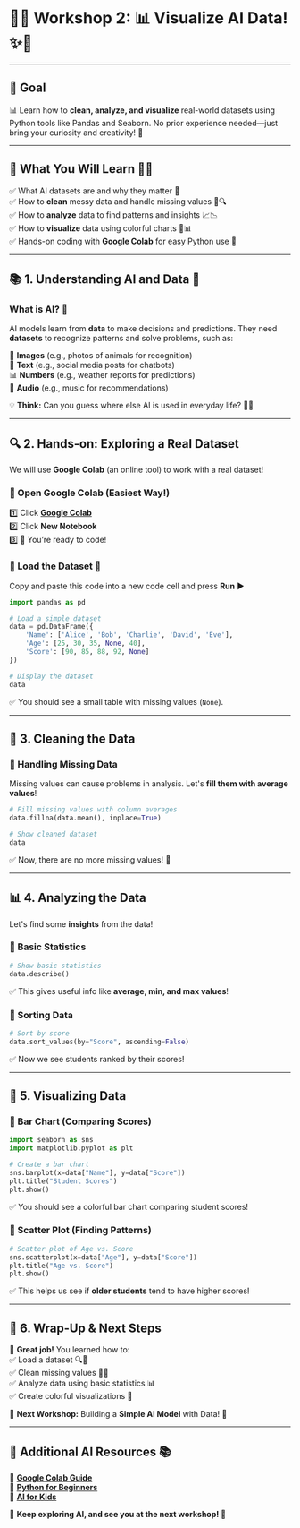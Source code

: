 # 🚀✨ **Workshop 2: 📊 Visualize AI Data!** ✨🚀  

---

## 🎯 **Goal**  
📊 Learn how to **clean, analyze, and visualize** real-world datasets using Python tools like Pandas and Seaborn. No prior experience needed—just bring your curiosity and creativity! 🚀  

---

## 📌 **What You Will Learn** 🧠💡  
✅ What AI datasets are and why they matter 📂  
✅ How to **clean** messy data and handle missing values 🧹🔍  
✅ How to **analyze** data to find patterns and insights 📈📉  
✅ How to **visualize** data using colorful charts 🎨📊  
✅ Hands-on coding with **Google Colab** for easy Python use 🚀  

---

## 📚 **1. Understanding AI and Data** 🤔  

### **What is AI?** 🧠  
AI models learn from **data** to make decisions and predictions. They need **datasets** to recognize patterns and solve problems, such as:  

📸 **Images** (e.g., photos of animals for recognition)  
📜 **Text** (e.g., social media posts for chatbots)  
📊 **Numbers** (e.g., weather reports for predictions)  
🎵 **Audio** (e.g., music for recommendations)  

💡 **Think:** Can you guess where else AI is used in everyday life? 🤔💭  

---

## 🔍 **2. Hands-on: Exploring a Real Dataset**  

We will use **Google Colab** (an online tool) to work with a real dataset!  

### **🚀 Open Google Colab (Easiest Way!)**  
1️⃣ Click **[Google Colab](https://colab.research.google.com/)**  
2️⃣ Click **New Notebook**  
3️⃣ 🎉 You’re ready to code!  

### **🔹 Load the Dataset** 💾  
Copy and paste this code into a new code cell and press **Run** ▶️  

```python
import pandas as pd

# Load a simple dataset
data = pd.DataFrame({
    'Name': ['Alice', 'Bob', 'Charlie', 'David', 'Eve'],
    'Age': [25, 30, 35, None, 40],
    'Score': [90, 85, 88, 92, None]
})

# Display the dataset
data
```
✅ You should see a small table with missing values (`None`).  

---

## 🧹 **3. Cleaning the Data**  

### **🔹 Handling Missing Data**  
Missing values can cause problems in analysis. Let's **fill them with average values**!  

```python
# Fill missing values with column averages
data.fillna(data.mean(), inplace=True)

# Show cleaned dataset
data
```
✅ Now, there are no more missing values! 🎉  

---

## 📊 **4. Analyzing the Data**  

Let's find some **insights** from the data!  

### **🔹 Basic Statistics**  
```python
# Show basic statistics
data.describe()
```
✅ This gives useful info like **average, min, and max values**!  

### **🔹 Sorting Data**  
```python
# Sort by score
data.sort_values(by="Score", ascending=False)
```
✅ Now we see students ranked by their scores!  

---

## 🎨 **5. Visualizing Data**  

### **🔹 Bar Chart (Comparing Scores)**  
```python
import seaborn as sns
import matplotlib.pyplot as plt

# Create a bar chart
sns.barplot(x=data["Name"], y=data["Score"])
plt.title("Student Scores")
plt.show()
```
✅ You should see a colorful bar chart comparing student scores!  

### **🔹 Scatter Plot (Finding Patterns)**  
```python
# Scatter plot of Age vs. Score
sns.scatterplot(x=data["Age"], y=data["Score"])
plt.title("Age vs. Score")
plt.show()
```
✅ This helps us see if **older students** tend to have higher scores!  

---

## 🎯 **6. Wrap-Up & Next Steps**  

🎉 **Great job!** You learned how to:  
✅ Load a dataset 🔍📂  
✅ Clean missing values 🧹✨  
✅ Analyze data using basic statistics 📊  
✅ Create colorful visualizations 🎨  

🚀 **Next Workshop:** Building a **Simple AI Model** with Data! 🤖  

---

## 🔗 **Additional AI Resources** 📚  
🔗 **[Google Colab Guide](https://colab.research.google.com/)**  
🔗 **[Python for Beginners](https://www.python.org/about/gettingstarted/)**  
🔗 **[AI for Kids](https://www.elementsofai.com/)**  

🎉 **Keep exploring AI, and see you at the next workshop! 🚀**
